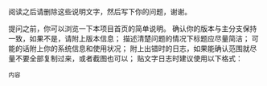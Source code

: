 阅读之后请删除这些说明文字，然后写下你的问题，谢谢。

提问之前，你可以浏览一下本项目首页的简单说明。
确认你的版本与主分支保持一致，如果不是，请附上版本信息；
描述清楚问题的情况下标题应尽量简洁；
可能的话附上你的系统信息和使用状况；
附上出错时的日志，如果能确认范围就尽量不要全部复制过来，或者截图也可以；
贴文字日志时建议使用以下格式：

```
内容
```
